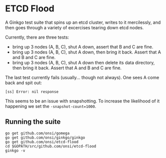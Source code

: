 # ETCD Flood

A Ginkgo test suite that spins up an etcd cluster, writes to it mercilessly, and then goes through a variety of excercises tearing down etcd nodes.

Currently, there are three tests:

- bring up 3 nodes (A, B, C), shut A down, assert that B and C are fine.
- bring up 3 nodes (A, B, C), shut A down, then bring it back.  Assert that A and B and C are fine.
- bring up 3 nodes (A, B, C), shut A down then delete its data directory, then bring it back.  Assert that A and B and C are fine.

The last test currently fails (usually... though not always).  One sees A come back and spit out:

```
[ss] Error: nil response
```

This seems to be an issue with snapshotting.  To increase the likelihood of it happening we set the `-snapshot-count=1000`.

## Running the suite

```
go get github.com/onsi/gomega
go get github.com/onsi/ginkgo/ginkgo
go get github.com/onsi/etcd-flood
cd $GOPATH/src/github.com/onsi/etcd-flood
ginkgo -v
```